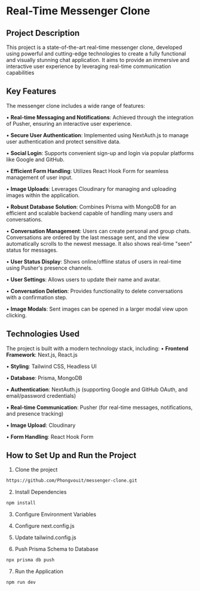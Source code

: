 # Real-Time Messenger Clone

## Project Description

This project is a state-of-the-art real-time messenger clone, developed using powerful and cutting-edge technologies to create a fully functional and visually stunning chat application. It aims to provide an immersive and interactive user experience by leveraging real-time communication capabilities

## Key Features

The messenger clone includes a wide range of features:

• **Real-time Messaging and Notifications**: Achieved through the integration of Pusher, ensuring an interactive user experience.

• **Secure User Authentication**: Implemented using NextAuth.js to manage user authentication and protect sensitive data.

• **Social Login**: Supports convenient sign-up and login via popular platforms like Google and GitHub.

• **Efficient Form Handling**: Utilizes React Hook Form for seamless management of user input.

• **Image Uploads**: Leverages Cloudinary for managing and uploading images within the application.

• **Robust Database Solution**: Combines Prisma with MongoDB for an efficient and scalable backend capable of handling many users and conversations.

• **Conversation Management**: Users can create personal and group chats. Conversations are ordered by the last message sent, and the view automatically scrolls to the newest message. It also shows real-time "seen" status for messages.

• **User Status Display**: Shows online/offline status of users in real-time using Pusher's presence channels.

• **User Settings**: Allows users to update their name and avatar.

• **Conversation Deletion**: Provides functionality to delete conversations with a confirmation step.

• **Image Modals**: Sent images can be opened in a larger modal view upon clicking.


## Technologies Used

The project is built with a modern technology stack, including:
• **Frontend Framework**: Next.js, React.js

• **Styling**: Tailwind CSS, Headless UI

• **Database**: Prisma, MongoDB

• **Authentication**: NextAuth.js (supporting Google and GitHub OAuth, and email/password credentials)

• **Real-time Communication**: Pusher (for real-time messages, notifications, and presence tracking)

• **Image Upload**: Cloudinary

• **Form Handling**: React Hook Form

## How to Set Up and Run the Project

1. Clone the project
```bash
https://github.com/Phongvouit/messenger-clone.git
```

2. Install Dependencies
```bash
npm install
```
3. Configure Environment Variables

4. Configure next.config.js

5. Update tailwind.config.js

6. Push Prisma Schema to Database
```bash
npx prisma db push
```

7. Run the Application
```bash
npm run dev
```


